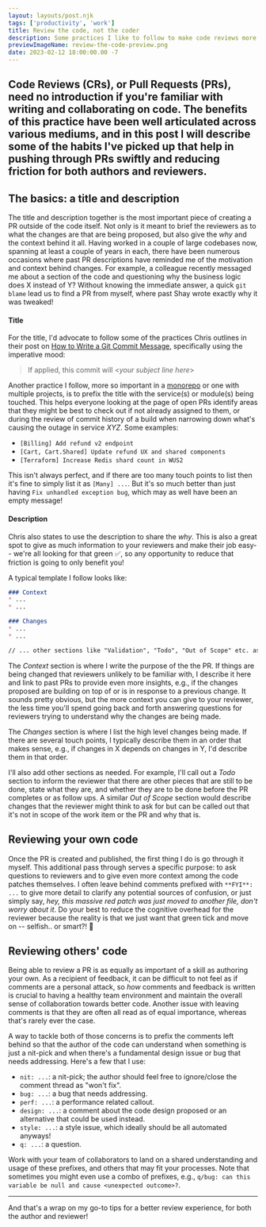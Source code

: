 ```yaml
---
layout: layouts/post.njk
tags: ['productivity', 'work']
title: Review the code, not the coder
description: Some practices I like to follow to make code reviews more efficient and collaborative
previewImageName: review-the-code-preview.png
date: 2023-02-12 18:00:00.00 -7
---
```

Code Reviews (CRs), or Pull Requests (PRs), need no introduction if you're familiar with writing and collaborating on code. The benefits of this practice have been well articulated across various mediums, and in this post I will describe some of the habits I've picked up that help in pushing through PRs swiftly and reducing friction for both authors and reviewers.
---

## The basics: a title and description
The title and description together is the most important piece of creating a PR outside of the code itself. Not only is it meant to brief the reviewers as to what the changes are that are being proposed, but also give the *why* and the context behind it all. Having worked in a couple of large codebases now, spanning at least a couple of years in each, there have been numerous occasions where past PR descriptions have reminded me of the motivation and context behind changes. For example, a colleague recently messaged me about a section of the code and questioning why the business logic does X instead of Y? Without knowing the immediate answer, a quick `git blame` lead us to find a PR from myself, where past Shay wrote exactly why it was tweaked! 

#### Title
For the title, I'd advocate to follow some of the practices Chris outlines in their post on [How to Write a Git Commit Message](https://cbea.ms/git-commit/), specifically using the imperative mood: 
> If applied, this commit will <*your subject line here*>

Another practice I follow, more so important in a [monorepo](https://en.wikipedia.org/wiki/Monorepo) or one with multiple projects, is to prefix the title with the service(s) or module(s) being touched. This helps everyone looking at the page of open PRs identify areas that they might be best to check out if not already assigned to them, or during the review of commit history of a build when narrowing down what's causing the outage in service _XYZ_. Some examples: 
* `[Billing] Add refund v2 endpoint`
* `[Cart, Cart.Shared] Update refund UX and shared components`
* `[Terraform] Increase Redis shard count in WUS2`

This isn't always perfect, and if there are too many touch points to list then it's fine to simply list it as `[Many] ...`. But it's so much better than just having `Fix unhandled exception bug`, which may as well have been an empty message! 

#### Description
Chris also states to use the description to share the _why_. This is also a great spot to give as much information to your reviewers and make their job easy-- we're all looking for that green ✅, so any opportunity to reduce that friction is going to only benefit you!

A typical template I follow looks like: 

```md
### Context
* ...
* ...

### Changes
* ...
* ...

// ... other sections like "Validation", "Todo", "Out of Scope" etc. as needed.
```

The *Context* section is where I write the purpose of the the PR. If things are being changed that reviewers unlikely to be familiar with, I describe it here and link to past PRs to provide even more insights, e.g., if the changes proposed are building on top of or is in response to a previous change. It sounds pretty obvious, but the more context you can give to your reviewer, the less time you'll spend going back and forth answering questions for reviewers trying to understand why the changes are being made. 

The *Changes* section is where I list the high level changes being made. If there are several touch points, I typically describe them in an order that makes sense, e.g., if changes in X depends on changes in Y, I'd describe them in that order. 

I'll also add other sections as needed. For example, I'll call out a *Todo* section to inform the reviewer that there are other pieces that are still to be done, state what they are, and whether they are to be done before the PR completes or as follow ups. A similar *Out of Scope* section would describe changes that the reviewer might think to ask for but can be called out that it's not in scope of the work item or the PR and why that is. 

## Reviewing your own code
Once the PR is created and published, the first thing I do is go through it myself. This additional pass through serves a specific purpose: to ask questions to reviewers and to give even more context among the code patches themselves. I often leave behind comments prefixed with `**FYI**: ...` to give more detail to clarify any potential sources of confusion, or just simply say, *hey, this massive red patch was just moved to another file, don't worry about it*. Do your best to reduce the cognitive overhead for the reviewer because the reality is that we just want that green tick and move on -- selfish.. or smart?! 🤔

## Reviewing others' code
Being able to review a PR is as equally as important of a skill as authoring your own. As a recipient of feedback, it can be difficult to not feel as if comments are a personal attack, so *how* comments and feedback is written is crucial to having a healthy team environment and maintain the overall sense of collaboration towards better code. Another issue with leaving comments is that they are often all read as of equal importance, whereas that's rarely ever the case.

A way to tackle both of those concerns is to prefix the comments left behind so that the author of the code can understand when something is just a nit-pick and when there's a fundamental design issue or bug that needs addressing. Here's a few that I use:

* `nit: ...`: a nit-pick; the author should feel free to ignore/close the comment thread as "won't fix".
* `bug: ...`: a bug that needs addressing.
* `perf: ...`: a performance related callout.
* `design: ...`: a comment about the code design proposed or an alternative that could be used instead.
* `style: ...`: a style issue, which ideally should be all automated anyways!
* `q: ...`: a question.

Work with your team of collaborators to land on a shared understanding and usage of these prefixes, and others that may fit your processes. Note that sometimes you might even use a combo of prefixes, e.g., `q/bug: can this variable be null and cause <unexpected outcome>?`. 

---

And that's a wrap on my go-to tips for a better review experience, for both the author and reviewer!
